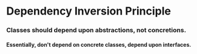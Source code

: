 # Dependency Inversion Principle

### Classes should depend upon abstractions, not concretions.
#### Essentially, don't depend on concrete classes, depend upon interfaces.